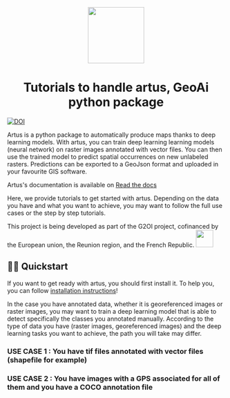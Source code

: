 <div align="center">

<img src="https://github.com/6tronl/artus/blob/main/docs/logo_artus.png?raw=True" height="130px">

# Tutorials to handle artus, GeoAi python package

</div>

[![DOI](https://zenodo.org/badge/DOI/10.5281/zenodo.7984605.svg)](https://doi.org/10.5281/zenodo.7984605)

Artus is a python package to automatically produce maps thanks to deep learning models. With artus, you can train deep learning learning models (neural network)
on raster images annotated with vector files. You can then use the trained model to predict spatial occurrences on new unlabeled rasters. Predictions can be exported to a GeoJson format and uploaded in your favourite GIS software.

Artus's documentation is available on [Read the docs](https://artus.readthedocs.io/en/latest/)

Here, we provide tutorials to get started with artus. Depending on the data you have and what you want to achieve, you may want to follow the full use cases or the step by step tutorials.

This project is being developed as part of the G2OI project, cofinanced by the European union, the Reunion region, and the French Republic.
<img src="https://github.com/6tronl/artus/blob/main/docs/logos_partenaires.png?raw=True" height="40px">

## :man_student: Quickstart
If you want to get ready with artus, you should first install it. To help you, you can follow [installation instructions](https://artus.readthedocs.io/en/latest/installation.html)!

In the case you have annotated data, whether it is georeferenced images or raster images, you may want to train a deep learning model that is able to detect specifically the classes you annotated manually. According to the type of data you have (raster images, georeferenced images) and the deep learning tasks you want to achieve, the path you will take may differ. 

### USE CASE 1 : You have tif files annotated with vector files (shapefile for example)

### USE CASE 2 : You have images with a GPS associated for all of them and you have a COCO annotation file




